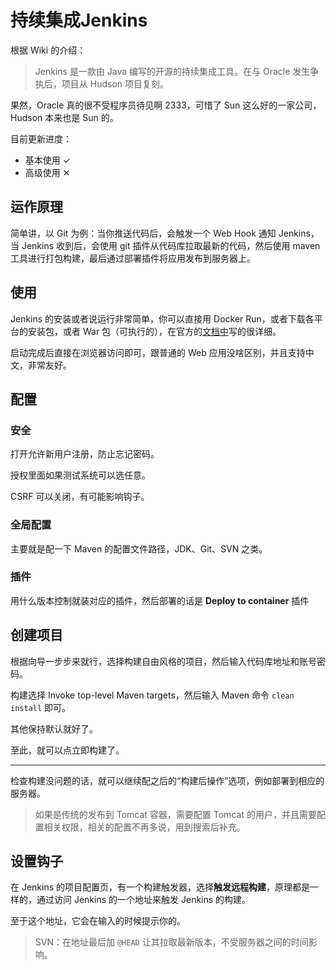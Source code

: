 # 持续集成Jenkins

根据 Wiki 的介绍：

> Jenkins 是一款由 Java 编写的开源的持续集成工具。在与 Oracle 发生争执后，项目从 Hudson 项目复刻。

果然，Oracle 真的很不受程序员待见啊 2333，可惜了 Sun 这么好的一家公司，Hudson 本来也是 Sun 的。

目前更新进度：

- 基本使用 ✓
- 高级使用 ✕

## 运作原理

简单讲，以 Git 为例：当你推送代码后，会触发一个 Web Hook 通知 Jenkins，当 Jenkins 收到后，会使用 git 插件从代码库拉取最新的代码，然后使用 maven 工具进行打包构建，最后通过部署插件将应用发布到服务器上。

## 使用

Jenkins 的安装或者说运行非常简单，你可以直接用 Docker Run，或者下载各平台的安装包，或者 War 包（可执行的），在官方的[文档中](https://jenkins.io/zh/doc/book/installing/)写的很详细。

启动完成后直接在浏览器访问即可，跟普通的 Web 应用没啥区别，并且支持中文，非常友好。

## 配置

### 安全

打开允许新用户注册，防止忘记密码。

授权里面如果测试系统可以选任意。

CSRF 可以关闭，有可能影响钩子。

### 全局配置

主要就是配一下 Maven 的配置文件路径，JDK、Git、SVN 之类。

### 插件

用什么版本控制就装对应的插件，然后部署的话是 **Deploy to container** 插件

## 创建项目

根据向导一步步来就行，选择构建自由风格的项目，然后输入代码库地址和账号密码。

构建选择 Invoke top-level Maven targets，然后输入 Maven 命令 `clean install` 即可。

其他保持默认就好了。

至此，就可以点立即构建了。

---

检查构建没问题的话，就可以继续配之后的“构建后操作”选项，例如部署到相应的服务器。

> 如果是传统的发布到 Tomcat 容器，需要配置 Tomcat 的用户，并且需要配置相关权限，相关的配置不再多说，用到搜索后补充。

## 设置钩子

在 Jenkins 的项目配置页，有一个构建触发器，选择**触发远程构建**，原理都是一样的，通过访问 Jenkins 的一个地址来触发 Jenkins 的构建。

至于这个地址，它会在输入的时候提示你的。

> SVN：在地址最后加 `@HEAD` 让其拉取最新版本，不受服务器之间的时间影响。